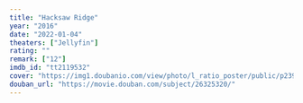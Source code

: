 ```yaml
---
title: "Hacksaw Ridge"
year: "2016"
date: "2022-01-04"
theaters: ["Jellyfin"]
rating: ""
remark: ["12"]
imdb_id: "tt2119532"
cover: "https://img1.doubanio.com/view/photo/l_ratio_poster/public/p2398141939.jpg"
douban_url: "https://movie.douban.com/subject/26325320/"
---
```

